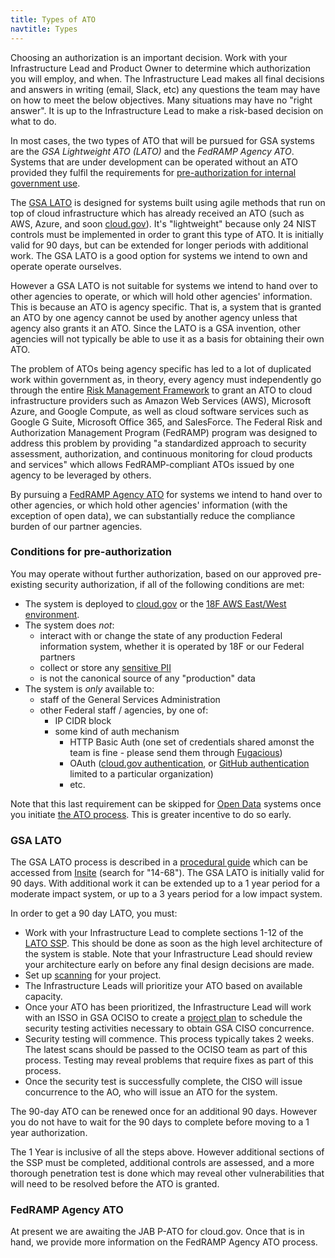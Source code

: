 ```yaml
---
title: Types of ATO
navtitle: Types
---
```


Choosing an authorization is an important decision. Work with your Infrastructure Lead and Product Owner to determine which authorization you will employ, and when. The Infrastructure Lead makes all final decisions and answers in writing (email, Slack, etc) any questions the team may have on how to meet the below objectives. Many situations may have no "right answer". It is up to the Infrastructure Lead to make a risk-based decision on what to do.

In most cases, the two types of ATO that will be pursued for GSA systems are the *GSA Lightweight ATO (LATO)* and the *FedRAMP Agency ATO*. Systems that are under development can be operated without an ATO provided they fulfil the requirements for [pre-authorization for internal government use](#conditions-for-pre-authorization).

The [GSA LATO](#gsa-lato) is designed for systems built using agile methods that run on top of cloud infrastructure which has already received an ATO (such as AWS, Azure, and soon [cloud.gov](https://cloud.gov)). It's "lightweight" because only 24 NIST controls must be implemented in order to grant this type of ATO. It is initially valid for 90 days, but can be extended for longer periods with additional work. The GSA LATO is a good option for systems we intend to own and operate operate ourselves.

However a GSA LATO is not suitable for systems we intend to hand over to other agencies to operate, or which will hold other agencies' information. This is because an ATO is agency specific. That is, a system that is granted an ATO by one agency cannot be used by another agency unless that agency also grants it an ATO. Since the LATO is a GSA invention, other agencies will not typically be able to use it as a basis for obtaining their own ATO.

The problem of ATOs being agency specific has led to a lot of duplicated work within government as, in theory, every agency must independently go through the entire [Risk Management Framework](../background) to grant an ATO to cloud infrastructure providers such as Amazon Web Services (AWS), Microsoft Azure, and Google Compute, as well as cloud software services such as Google G Suite, Microsoft Office 365, and SalesForce. The Federal Risk and Authorization Management Program (FedRAMP) program was designed to address this problem by providing "a standardized approach to security assessment, authorization, and continuous monitoring for cloud products and services" which allows FedRAMP-compliant ATOs issued by one agency to be leveraged by others.

By pursuing a [FedRAMP Agency ATO](#fedramp-agency-ato) for systems we intend to hand over to other agencies, or which hold other agencies' information (with the exception of open data), we can substantially reduce the compliance burden of our partner agencies.

### Conditions for pre-authorization

You may operate without further authorization, based on our approved pre-existing security authorization, if all of the following conditions are met:

* The system is deployed to [cloud.gov](https://cloud.gov) or the [18F AWS East/West environment](../../infrastructure/aws/).
* The system does _not_:
    * interact with or change the state of any production Federal information system, whether it is operated by 18F or our Federal partners
    * collect or store any [sensitive PII](../../security/pii)
    * is not the canonical source of any "production" data
* The system is _only_ available to:
    * staff of the General Services Administration
    * other Federal staff / agencies, by one of:
        * IP CIDR block
        * some kind of auth mechanism
            * HTTP Basic Auth (one set of credentials shared amonst the team is fine - please send them through [Fugacious](https://fugacious.18f.gov/))
            * OAuth ([cloud.gov authentication](https://docs.cloud.gov/apps/leveraging-authentication/), or [GitHub authentication](https://developer.github.com/v3/oauth/) limited to a particular organization)
            * etc.

Note that this last requirement can be skipped for [Open Data](../levels/#open-data-atos) systems once you initiate [the ATO process](../checklist/). This is greater incentive to do so early.

### GSA LATO

The GSA LATO process is described in a [procedural guide](https://insite.gsa.gov/portal/content/627230) which can be accessed from [Insite](https://insite.gsa.gov/portal/content/627230) (search for "14-68"). The GSA LATO is initially valid for 90 days. With additional work it can be extended up to a 1 year period for a moderate impact system, or up to a 3 years period for a low impact system.

In order to get a 90 day LATO, you must:

* Work with your Infrastructure Lead to complete sections 1-12 of the [LATO SSP](https://insite.gsa.gov/portal/getMediaData?mediaId=693530). This should be done as soon as the high level architecture of the system is stable. Note that your Infrastructure Lead should review your architecture early on before any final design decisions are made.
* Set up [scanning](../../security/scanning/) for your project.
* The Infrastructure Leads will prioritize your ATO based on available capacity.
* Once your ATO has been prioritized, the Infrastructure Lead will work with an ISSO in GSA OCISO to create a [project plan](https://insite.gsa.gov/portal/getMediaData?mediaId=693530) to schedule the security testing activities necessary to obtain GSA CISO concurrence.
* Security testing will commence. This process typically takes 2 weeks. The latest scans should be passed to the OCISO team as part of this process. Testing may reveal problems that require fixes as part of this process.
* Once the security test is successfully complete, the CISO will issue concurrence to the AO, who will issue an ATO for the system.

The 90-day ATO can be renewed once for an additional 90 days. However you do not have to wait for the 90 days to complete before moving to a 1 year authorization.

The 1 Year is inclusive of all the steps above. However additional sections of the SSP must be completed, additional controls are assessed, and a more thorough penetration test is done which may reveal other vulnerabilities that will need to be resolved before the ATO is granted.

### FedRAMP Agency ATO

At present we are awaiting the JAB P-ATO for cloud.gov. Once that is in hand, we provide more information on the FedRAMP Agency ATO process.

